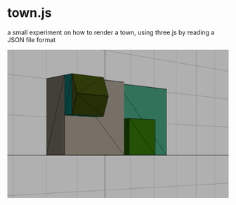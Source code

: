 # town.js
a small experiment on how to render a town, using three.js by reading a JSON file format

![alt tag](https://raw.githubusercontent.com/elasticrash/town.js/master/img/Screen%20Shot%202016-03-22%20at%2011.49.45%20%CF%80%CE%BC.png)
